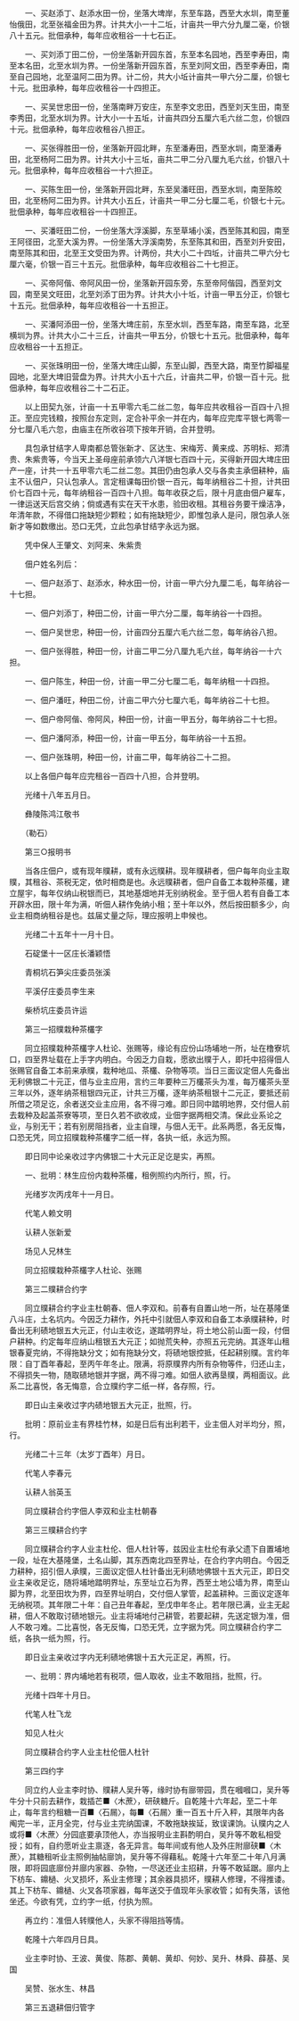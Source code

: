 <!-- { "loadSidebar": true } -->
　　一、买赵添丁、赵添水田一份，坐落大埤岸，东至车路，西至大水圳，南至董怡俄田，北至张福金田为界。计共大小一十二坵，计亩共一甲六分九厘二毫，价银八十五元。批佃承种，每年应收租谷一十七石正。

　　一、买刘添丁田二份，一份坐落新开园东首，东至本名园地，西至李寿田，南至本名田，北至水圳为界。一份坐落新开园东首，东至刘阿文田，西至李寿田，南至自己园地，北至温阿二田为界。计二份，共大小坵计亩共一甲六分二厘，价银七十元。批田承种，每年应收租谷一十四担正。

　　一、买吴世忠田一份，坐落南畔万安庄，东至李文忠田，西至刘天生田，南至李秀田，北至水圳为界。计大小一十五坵，计亩共四分五厘六毛六丝二忽，价银四十元。批佃承种，每年应收租谷八担正。

　　一、买张得胜田一份，坐落新开园北畔，东至潘寿田，西至水圳，南至潘寿田，北至杨阿二田为界。计共大小十三坵，亩共二甲二分八厘九毛六丝，价银八十元。批佃承种，每年应收租谷一十六担正。

　　一、买陈生田一份，坐落新开园北畔，东至吴潘旺田，西至水圳，南至陈皎田，北至杨阿二田为界。计共大小五丘，计亩共一甲二分七厘二毛，价银七十元。批佃承种，每年应收租谷一十四担正。

　　一、买潘旺田二份，一份坐落大浮溪脚，东至草埔小溪，西至陈其和园，南至王阿径田，北至大溪为界。一份坐落大浮溪南势，东至陈其和田，西至刘升安田，南至陈其和田，北至王文受田为界。计两份，共大小二十四坵，计亩共二甲六分七厘六毫，价银一百三十五元。批佃承种，每年应收租谷二十七担正。

　　一、买帝阿偕、帝阿风田一份，坐落新开园东旁，东至帝阿偕园，西至刘文园，南至吴文旺田，北至刘添丁田为界。计共大小十坵，计亩一甲五分正，价银七十五元。批佃承种，每年应收租谷一十五担正。

　　一、买潘阿添田一份，坐落大埤庄前，东至水圳，西至车路，南至车路，北至横圳为界。计共大小二十三丘，计亩共一甲五分，价银七十五元。批佃承种，每年应收租谷一十五担正。

　　一、买张珠明田一份，坐落大埤庄山脚，东至山脚，西至大路，南至竹脚福星园地，北至大埤旧营盘为界。计共大小五十六丘，计亩共二甲，价银一百十元。批佃承种，每年应收租谷二十二石正。

　　以上田契九张，计亩一十五甲零六毛二丝二忽，每年应共收租谷一百四十八担正。至应完钱粮，按照台东定则，定合补平余一并在内，每年应完库平银七两零一分七厘八毛六忽，由庙主在所收谷项下按年开销，合并登明。

　　具包承甘结字人卑南都总管张新才、区达生、宋梅芳、黄来成、苏明标、郑清贵、朱紫贵等，今当天上圣母座前承领六八洋银七百四十元，买得新开园大埤庄田产一座，计共一十五甲零六毛二丝二忽。其田仍由包承人交与各卖主承佃耕种，庙主不认佃户，只认包承人。言定租课每田价银一百元，每年纳租谷二十担，计共田价七百四十元，每年纳租谷一百四十八担。每年收获之后，限十月底由佃户雇车，一律运送天后宫交纳；倘或遇有实在天干水患，验田收租。其租谷务要干燥洁净，年清年款，不得借口拖缺短少颗粒；如有拖缺短少，即惟包承人是问，限包承人张新才等如数缴出。恐口无凭，立此包承甘结字永远为据。

　　凭中保人王肇文、刘阿来、朱紫贵

　　佃户姓名列后：

　　一、佃户赵添丁、赵添水，种水田一份，计亩一甲六分九厘二毛，每年纳谷一十七担。

　　一、佃户刘添丁，种田二份，计亩一甲六分二厘，每年纳谷一十四担。

　　一、佃户吴世忠，种田一份，计亩四分五厘六毛六丝二忽，每年纳谷八担。

　　一、佃户张得胜，种田一份，计亩二甲二分八厘九毛六丝，每年纳谷一十六担。

　　一、佃户陈生，种田一份，计亩一甲二分七厘二毛，每年纳租一十四担。

　　一、佃户潘旺，种田二份，计亩二甲六分七厘六毛，每年纳谷二十七担。

　　一、佃户帝阿偕、帝阿风，种田一份，计亩一甲五分，每年纳谷二十七担。

　　一、佃户潘阿添，种田一份，计亩一甲五分，每年纳谷一十五担。

　　一、佃户张珠明，种田一份，计亩二甲，每年纳谷二十二担。

　　以上各佃户每年应完租谷一百四十八担，合并登明。

　　光绪十八年五月日。

　　彝陵陈鸿江敬书

　　（勒石）

　　第三○报明书

　　当各庄佃户，或有现年贌耕，或有永远贌耕。现年贌耕者，佃户每年向业主取贌，其租谷、茶税无定，依时相商是也。永远贌耕者，佃户自备工本栽种茶欉，建立屋宇，每年仅纳山税银而已，其地基畑地并无别纳税金。至于佃人若有自备工本开辟水田，限十年为满，听佃人耕作免纳小租；至十年以外，然后按田额多少，向业主相商纳租谷是也。兹届丈量之际，理应报明上申候也。

　　光绪二十五年十一月十日。

　　石碇堡十一区庄长潘颖悟

　　青桐坑石笋尖庄委员张溪

　　平溪仔庄委员李生来

　　柴桥坑庄委员许运

　　第三一招贌栽种茶欉字

　　同立招贌栽种茶欉字人杜论、张赐等，缘论有应份山场埔地一所，址在橹寮坑口，四至界址载在上手字内明白。今因乏力自栽，愿欲出贌于人，即托中招得佃人张赐官自备工本前来承贌，栽种地瓜、茶欉、杂物等项。当日三面议定佃人先备出无利佛银二十元正，借与业主应用，言约三年要种三万欉茶头为准，每万欉茶头至三年以外，逐年纳茶租银四元正，计共三万欉，逐年纳茶租银十二元正，要抵还前所借之项足讫，余者送交业主应用，各不得刁难。即日同中踏明地界，交付佃人前去栽种及起盖茶寮等项，至日久若不欲收成，业佃字据两相交清。保此业系论之业，与别无干；若有别房阻挡者，业主自理，与佃人无干。此系两愿，各无反悔，口恐无凭，同立招贌栽种茶欉字二纸一样，各执一纸，永远为照。

　　即日同中论亲收过字内佛银二十大元正足讫是实，再照。

　　一、批明：林生应份内栽种茶欉，租例照约内所行，照，行。

　　光绪岁次丙戌年十一月日。

　　代笔人赖文明

　　认耕人张新爱

　　场见人兄林生

　　同立招贌栽种茶欉字人杜论、张赐

　　第三二贌耕合约字

　　同立贌耕合约字业主杜朝春、佃人李双和。前春有自置山地一所，址在基隆堡八斗庄，土名坑内。今因乏力耕作，外托中引就佃人李双和自备工本承贌耕种，时备出无利碛地银五大元正，付山主收讫，遂踏明界址，将土地公前山面一段，付佃户耕种。约定每年应纳山租银五大元正；如抛荒失种，亦照五元完纳。其逐年山租银春夏完纳，不得拖缺分文；如有拖缺分文，将碛地银控抵，任起耕别贌。言约年限：自丁酉年春起，至丙午年冬止。限满，将原贌界内所有杂物等件，归还山主，不得损失一物，随取碛地银并字据，两不得刁难。如佃人欲再垦贌，两相面议。此系二比喜悦，各无悔意，合立贌约字二纸一样，各存照，行。

　　即日山主亲收过字内碛地银五大元正，批照，行。

　　批明：原前业主有界桂竹林，如是日后有出利若干，业主佃人对半均分，照，行。

　　光绪二十三年（太岁丁酉年）月日。

　　代笔人李春元

　　认耕人翁英玉

　　同立贌耕合约字佃人李双和业主杜朝春

　　第三三贌耕合约字

　　同立贌耕合约字人业主杜伦、佃人杜针等，兹因业主杜伦有承父遗下自置埔地一段，址在大基隆堡，土名山脚，其东西南北四至界址，在合约字内明白。今因乏力耕种，招引佃人承贌，三面议定佃人杜针备出无利碛地佛银十五大元正，即日交业主亲收足讫，随将埔地踏明界址，东至址立石为界，西至土地公墙为界，南至山脚为界，北至田坎为界，四至界址明白，交付佃人掌管，起盖耕种。三面议定逐年无纳税项。其年限二十年：自己丑年春起，至戊申年冬止。若年限已满，业主无起耕，佃人不敢取讨碛地银元。业主将埔地付己耕管，若要起耕，先送定银为准，佃人不敢刁难。二比喜悦，各无反悔，口恐无凭，立字据为凭。同立贌耕合约字二纸，各执一纸为照，行。

　　即日业主亲收过字内无利碛地佛银十五大元正足，再照，行。

　　一、批明：界内埔地若有税项，佃人取收，业主不敢阻挡，批照，行。

　　光绪十四年十月日。

　　代笔人杜飞龙

　　知见人杜火

　　同立贌耕合约字人业主杜伦佃人杜针

　　第三四约字

　　同立约人业主李时协、贌耕人吴升等，缘时协有廍带园，贯在嘓嘓口，吴升等牛分十只前去耕作，栽插芒■〈木蔗〉，研硖糖斤。自乾隆十六年起，至二十年止，每年言约租糖一百■〈石屚〉，每■〈石屚〉重一百五十斤入秤，其限年内各阄完一半，正月全完，付与业主完纳国课，不敢拖缺挨延，致误课饷。认贌内之人或将■〈木蔗〉分园底要承顶他人，亦当报明业主斟酌明白，吴升等不敢私相受授；如有，自约愿听业主禀逐，各无异言。每年间或有他人及外庄附廍硖■〈木蔗〉，其糖租听业主照例抽帖廍饷，吴升等不得藉私。乾隆十六年至二十年八月满限，即将园底廍份并廍内家器、杂物，一尽送还业主招耕，升等不敢延踞。廍内上下枋车、鐤檛、火叉损坏，系业主修理；其余器具损坏，贌耕人修理，不得推诿。其上下枋车、鐤檛、火叉各项家器，每年送交于值现年头家收管；如有失落，该他坐还。今欲有凭，立约字一纸，付执为照。

　　再立约：准佃人转贌他人，头家不得阻挡等情。

　　乾隆十六年四月日具。

　　业主李时协、王波、黄俊、陈郡、黄朝、黄却、何妙、吴升、林舜、薛基、吴国

　　吴赞、张水生、林昌

　　第三五退耕佃归管字

